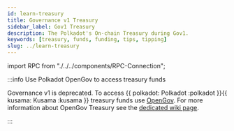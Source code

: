 ```yaml
---
id: learn-treasury
title: Governance v1 Treasury
sidebar_label: Gov1 Treasury
description: The Polkadot's On-chain Treasury during Gov1.
keywords: [treasury, funds, funding, tips, tipping]
slug: ../learn-treasury
---
```


import RPC from "./../../components/RPC-Connection";

:::info Use Polkadot OpenGov to access treasury funds

Governance v1 is deprecated. To access
{{ polkadot: Polkadot :polkadot }}{{ kusama: Kusama :kusama }} treasury funds use
[OpenGov](./learn-polkadot-opengov.md). For more information about OpenGov Treasury see the
[dedicated wiki page](./learn-polkadot-opengov-treasury.md).

:::

